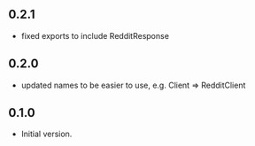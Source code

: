 ## 0.2.1

- fixed exports to include RedditResponse

## 0.2.0

- updated names to be easier to use, e.g. Client => RedditClient

## 0.1.0

- Initial version.
